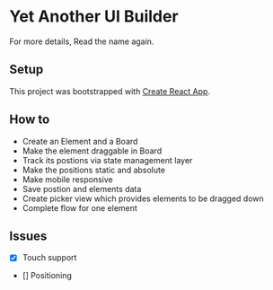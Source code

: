 # Yet Another UI Builder
For more details, Read the name again.

## Setup
This project was bootstrapped with [Create React App](https://github.com/facebook/create-react-app).

## How to
* Create an Element and a Board
* Make the element draggable in Board
* Track its postions via state management layer
* Make the positions static and absolute
* Make mobile responsive
* Save postion and elements data
* Create picker view which provides elements to be dragged down
* Complete flow for one element



## Issues
- [x] Touch support
- [] Positioning 
